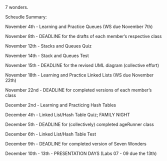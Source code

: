 7 wonders.

Scheudle Summary:

November 4th - Learning and Practice Queues (WS due November 7th)

November 8th - DEADLINE for the drafts of each member’s respective class

November 12th - Stacks and Queues Quiz

November 14th - Stack and Queues Test

November 15th -  DEADLINE for the revised UML diagram (collective effort)

November 18th - Learning and Practice Linked Lists (WS due November 22th)

November 22nd -  DEADLINE for completed versions of each member’s class

December 2nd - Learning and Practicing Hash Tables

December 4th - Linked List/Hash Table Quiz; FAMILY NIGHT

December 5th - DEADLINE for (collectively) completed ageRunner class

December 6th - Linked List/Hash Table Test

December 9th - DEADLINE for completed version of Seven Wonders

December 10th - 13th - PRESENTATION DAYS (Labs 07 - 09 due the 13th)
